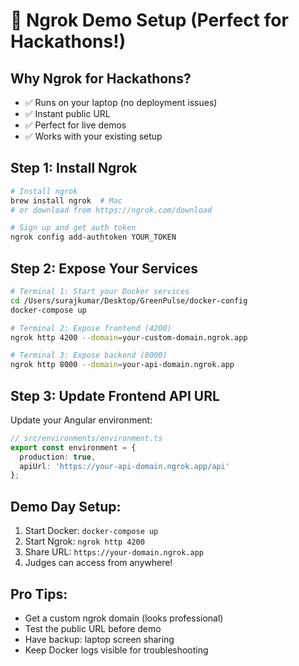 # 🔗 Ngrok Demo Setup (Perfect for Hackathons!)

## Why Ngrok for Hackathons?
- ✅ Runs on your laptop (no deployment issues)
- ✅ Instant public URL
- ✅ Perfect for live demos
- ✅ Works with your existing setup

## Step 1: Install Ngrok
```bash
# Install ngrok
brew install ngrok  # Mac
# or download from https://ngrok.com/download

# Sign up and get auth token
ngrok config add-authtoken YOUR_TOKEN
```

## Step 2: Expose Your Services
```bash
# Terminal 1: Start your Docker services
cd /Users/surajkumar/Desktop/GreenPulse/docker-config
docker-compose up

# Terminal 2: Expose frontend (4200)
ngrok http 4200 --domain=your-custom-domain.ngrok.app

# Terminal 3: Expose backend (8000) 
ngrok http 8000 --domain=your-api-domain.ngrok.app
```

## Step 3: Update Frontend API URL
Update your Angular environment:
```typescript
// src/environments/environment.ts
export const environment = {
  production: true,
  apiUrl: 'https://your-api-domain.ngrok.app/api'
};
```

## Demo Day Setup:
1. Start Docker: `docker-compose up`
2. Start Ngrok: `ngrok http 4200`
3. Share URL: `https://your-domain.ngrok.app`
4. Judges can access from anywhere!

## Pro Tips:
- Get a custom ngrok domain (looks professional)
- Test the public URL before demo
- Have backup: laptop screen sharing
- Keep Docker logs visible for troubleshooting